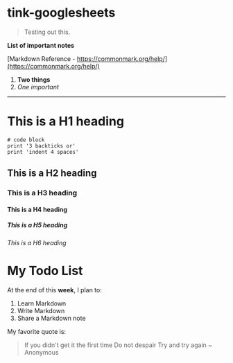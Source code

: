 # tink-googlesheets
> Testing out this.

**List of important notes**

[Markdown Reference - https://commonmark.org/help/](https://commonmark.org/help/)

1. **Two things**
2. *One important*
---
# This is a H1 heading
```
# code block
print '3 backticks or'
print 'indent 4 spaces'
```
## This is a H2 heading
### This is a H3 heading
#### This is a H4 heading
##### This is a H5 heading
###### This is a H6 heading

My Todo List
============

At the end of this **week**, I plan to:

1. Learn Markdown
2. Write Markdown
3. Share a Markdown note

My favorite quote is:
> If you didn't get it the first time
> Do not despair
> Try and try again
> ~ Anonymous